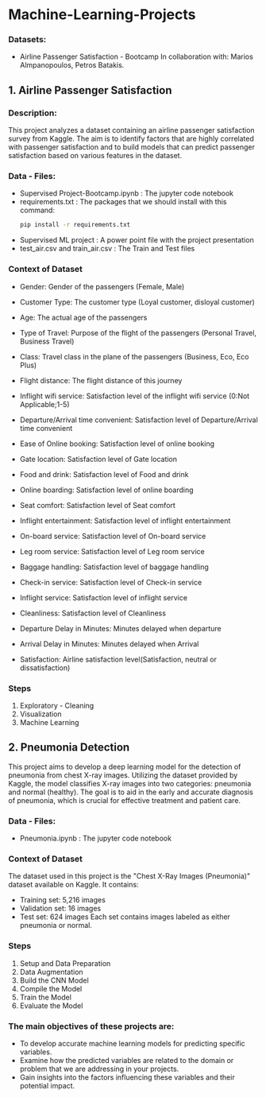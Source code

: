 # Machine-Learning-Projects


### Datasets:
 - Airline Passenger Satisfaction - Bootcamp
   In collaboration with:
    Marios Almpanopoulos, 
    Petros Batakis.

## 1. Airline Passenger Satisfaction

### Description:
This project analyzes a dataset containing an airline passenger satisfaction survey from Kaggle. The aim is to identify factors that are highly correlated with passenger satisfaction and to build models that can predict passenger satisfaction based on various features in the dataset.

### Data - Files:
- Supervised Project-Bootcamp.ipynb : The jupyter code notebook
- requirements.txt : The packages that we should install with this command:
    ```sh
    pip install -r requirements.txt
    ```
-  Supervised ML project : A power point file with the project presentation
- test_air.csv and train_air.csv : The Train and Test files   

### Context of Dataset
- Gender: Gender of the passengers (Female, Male)

- Customer Type: The customer type (Loyal customer, disloyal customer)

- Age: The actual age of the passengers

- Type of Travel: Purpose of the flight of the passengers (Personal Travel, Business Travel)

- Class: Travel class in the plane of the passengers (Business, Eco, Eco Plus)

- Flight distance: The flight distance of this journey

- Inflight wifi service: Satisfaction level of the inflight wifi service (0:Not Applicable;1-5)

- Departure/Arrival time convenient: Satisfaction level of Departure/Arrival time convenient

- Ease of Online booking: Satisfaction level of online booking

- Gate location: Satisfaction level of Gate location

- Food and drink: Satisfaction level of Food and drink

- Online boarding: Satisfaction level of online boarding

- Seat comfort: Satisfaction level of Seat comfort

- Inflight entertainment: Satisfaction level of inflight entertainment

- On-board service: Satisfaction level of On-board service

- Leg room service: Satisfaction level of Leg room service

- Baggage handling: Satisfaction level of baggage handling

- Check-in service: Satisfaction level of Check-in service

- Inflight service: Satisfaction level of inflight service

- Cleanliness: Satisfaction level of Cleanliness

- Departure Delay in Minutes: Minutes delayed when departure

- Arrival Delay in Minutes: Minutes delayed when Arrival

- Satisfaction: Airline satisfaction level(Satisfaction, neutral or dissatisfaction)

### Steps 
1. Exploratory - Cleaning
2. Visualization
3. Machine Learning


## 2. Pneumonia Detection
This project aims to develop a deep learning model for the detection of pneumonia from chest X-ray images. Utilizing the dataset provided by Kaggle, the model classifies X-ray images into two categories: pneumonia and normal (healthy). The goal is to aid in the early and accurate diagnosis of pneumonia, which is crucial for effective treatment and patient care.
### Data - Files:
- Pneumonia.ipynb : The jupyter code notebook
### Context of Dataset
The dataset used in this project is the "Chest X-Ray Images (Pneumonia)" dataset available on Kaggle. It contains:

- Training set: 5,216 images
- Validation set: 16 images
- Test set: 624 images
Each set contains images labeled as either pneumonia or normal.
### Steps 
1. Setup and Data Preparation
2. Data Augmentation
3. Build the CNN Model
4. Compile the Model
5. Train the Model
6. Evaluate the Model

### The main objectives of these projects are:
 - To develop accurate machine learning models for predicting specific variables.
 - Examine how the predicted variables are related to the domain or problem  that we  are addressing in your projects.
 - Gain insights into the factors influencing these variables and their potential impact.

